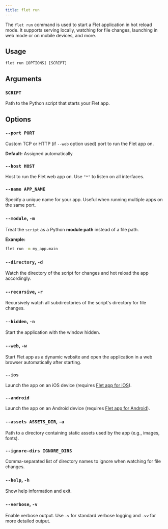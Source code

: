 ```yaml
---
title: flet run
---
```


The `flet run` command is used to start a Flet application in hot reload mode. It supports serving locally, watching for file changes, launching in web mode or on mobile devices, and more.

## Usage

```
flet run [OPTIONS] [SCRIPT]
```

## Arguments

### `SCRIPT`

Path to the Python script that starts your Flet app.

## Options

### `--port PORT`

Custom TCP or HTTP (if `--web` option used) port to run the Flet app on.

**Default:** Assigned automatically

### `--host HOST`

Host to run the Flet web app on. Use `"*"` to listen on all interfaces.

### `--name APP_NAME`

Specify a unique name for your app. Useful when running multiple apps on the same port.

### `--module`, `-m`

Treat the `script` as a Python **module path** instead of a file path.

**Example:**

```bash
flet run -m my_app.main
```

### `--directory`, `-d`

Watch the directory of the script for changes and hot reload the app accordingly.

### `--recursive`, `-r`

Recursively watch all subdirectories of the script's directory for file changes.

### `--hidden`, `-n`

Start the application with the window hidden.

### `--web`, `-w`

Start Flet app as a dynamic website and open the application in a web browser automatically after starting.

### `--ios`

Launch the app on an iOS device (requires [Flet app for iOS](../getting-started/testing-on-mobile.md)).

### `--android`

Launch the app on an Android device (requires [Flet app for Android](../getting-started/testing-on-mobile.md)).

### `--assets ASSETS_DIR`, `-a`

Path to a directory containing static assets used by the app (e.g., images, fonts).

### `--ignore-dirs IGNORE_DIRS`

Comma-separated list of directory names to ignore when watching for file changes.

### `--help`, `-h`

Show help information and exit.

### `--verbose`, `-v`

Enable verbose output. Use `-v` for standard verbose logging and `-vv` for more detailed output.
